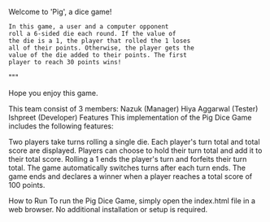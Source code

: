  Welcome to 'Pig', a dice game!
    
    In this game, a user and a computer opponent 
    roll a 6-sided die each round. If the value of
    the die is a 1, the player that rolled the 1 loses
    all of their points. Otherwise, the player gets the
    value of the die added to their points. The first
    player to reach 30 points wins!
"""

Hope you enjoy this game.


This team consist of 3 members:
Nazuk (Manager)
Hiya Aggarwal (Tester)
Ishpreet (Developer)
Features
This implementation of the Pig Dice Game includes the following features:

Two players take turns rolling a single die. Each player's turn total and total score are displayed. Players can choose to hold their turn total and add it to their total score. Rolling a 1 ends the player's turn and forfeits their turn total. The game automatically switches turns after each turn ends. The game ends and declares a winner when a player reaches a total score of 100 points.

How to Run
To run the Pig Dice Game, simply open the index.html file in a web browser. No additional installation or setup is required.
